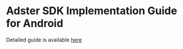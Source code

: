 # Adster SDK Implementation Guide for Android

Detailed guide is available [here](https://docs.adster.tech/unitybridge)

